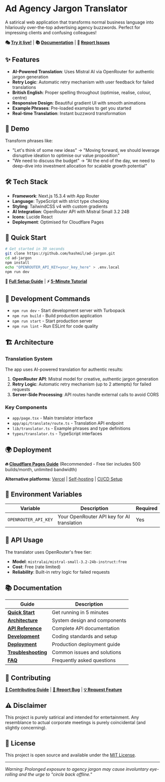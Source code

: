 # Ad Agency Jargon Translator

A satirical web application that transforms normal business language into hilariously over-the-top advertising agency buzzwords. Perfect for impressing clients and confusing colleagues!

**🎭 [Try it live!](https://ad-jargon.pages.dev)** | **📚 [Documentation](./docs/README.md)** | **🐛 [Report Issues](https://github.com/hashmil/ad-jargon/issues)**

## ✨ Features

- **AI-Powered Translation**: Uses Mistral AI via OpenRouter for authentic jargon generation
- **Retry Logic**: Automatic retry mechanism with user feedback for failed translations
- **British English**: Proper spelling throughout (optimise, realise, colour, centre)
- **Responsive Design**: Beautiful gradient UI with smooth animations
- **Example Phrases**: Pre-loaded examples to get you started
- **Real-time Translation**: Instant buzzword transformation

## 🚀 Demo

Transform phrases like:
- "Let's think of some new ideas" → "Moving forward, we should leverage disruptive ideation to optimise our value proposition"
- "We need to discuss the budget" → "At the end of the day, we need to deep-dive into investment allocation for scalable growth potential"

## 🛠️ Tech Stack

- **Framework**: Next.js 15.3.4 with App Router
- **Language**: TypeScript with strict type checking
- **Styling**: TailwindCSS v4 with custom gradients
- **AI Integration**: OpenRouter API with Mistral Small 3.2 24B
- **Icons**: Lucide React
- **Deployment**: Optimised for Cloudflare Pages

## 🚀 Quick Start

```bash
# Get started in 30 seconds
git clone https://github.com/hashmil/ad-jargon.git
cd ad-jargon
npm install
echo "OPENROUTER_API_KEY=your_key_here" > .env.local
npm run dev
```

**📖 [Full Setup Guide](./docs/quick-start.md)** | **⚡ [5-Minute Tutorial](./docs/quick-start.md#5-minute-local-setup)**

## 📝 Development Commands

- `npm run dev` - Start development server with Turbopack
- `npm run build` - Build production application
- `npm run start` - Start production server
- `npm run lint` - Run ESLint for code quality

## 🏗️ Architecture

### Translation System
The app uses AI-powered translation for authentic results:

1. **OpenRouter API**: Mistral model for creative, authentic jargon generation
2. **Retry Logic**: Automatic retry mechanism (up to 2 attempts) for failed requests
3. **Server-Side Processing**: API routes handle external calls to avoid CORS

### Key Components
- `app/page.tsx` - Main translator interface
- `app/api/translate/route.ts` - Translation API endpoint
- `lib/translator.ts` - Example phrases and type definitions
- `types/translator.ts` - TypeScript interfaces

## 🌍 Deployment

**🔥 [Cloudflare Pages Guide](./docs/deployment-cloudflare.md)** (Recommended - Free tier includes 500 builds/month, unlimited bandwidth)

**Alternative platforms**: [Vercel](./docs/deployment-vercel.md) | [Self-hosting](./docs/deployment-selfhost.md) | [CI/CD Setup](./docs/cicd.md)

## 🔑 Environment Variables

| Variable | Description | Required |
|----------|-------------|----------|
| `OPENROUTER_API_KEY` | Your OpenRouter API key for AI translation | Yes |

## 🎯 API Usage

The translator uses OpenRouter's free tier:
- **Model**: `mistralai/mistral-small-3.2-24b-instruct:free`
- **Cost**: Free (rate limited)
- **Reliability**: Built-in retry logic for failed requests

## 📚 Documentation

| Guide | Description |
|-------|-------------|
| **[Quick Start](./docs/quick-start.md)** | Get running in 5 minutes |
| **[Architecture](./docs/architecture.md)** | System design and components |
| **[API Reference](./docs/api.md)** | Complete API documentation |
| **[Development](./docs/development.md)** | Coding standards and setup |
| **[Deployment](./docs/deployment-cloudflare.md)** | Production deployment guide |
| **[Troubleshooting](./docs/troubleshooting.md)** | Common issues and solutions |
| **[FAQ](./docs/faq.md)** | Frequently asked questions |

## 🤝 Contributing

**[📖 Contributing Guide](./docs/contributing.md)** | **[🐛 Report Bug](https://github.com/hashmil/ad-jargon/issues)** | **[💡 Request Feature](https://github.com/hashmil/ad-jargon/issues)**

## ⚠️ Disclaimer

This project is purely satirical and intended for entertainment. Any resemblance to actual corporate meetings is purely coincidental (and slightly concerning).

## 📄 License

This project is open source and available under the [MIT License](LICENSE).

---

*Warning: Prolonged exposure to agency jargon may cause involuntary eye-rolling and the urge to "circle back offline."*